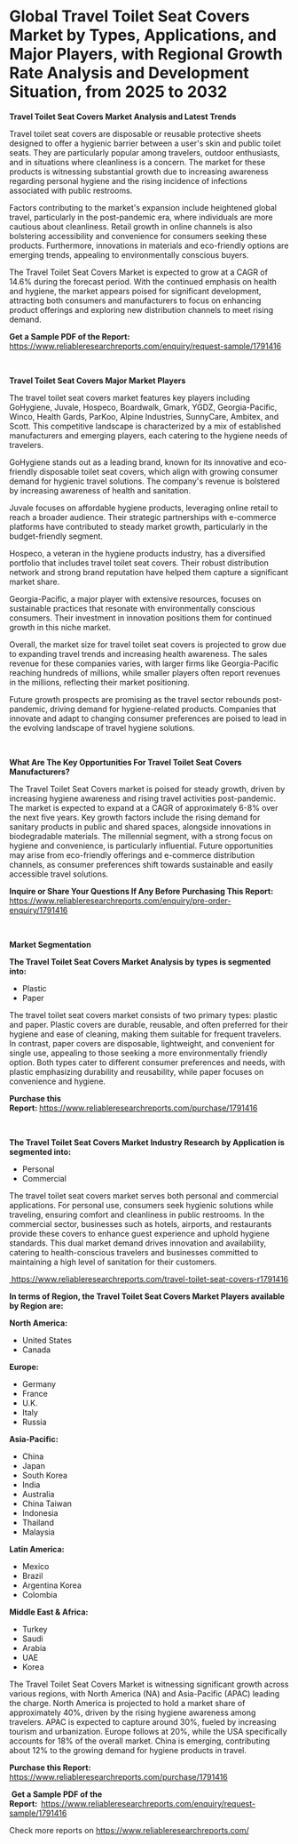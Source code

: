 <p><h1>Global Travel Toilet Seat Covers Market by Types, Applications, and Major Players, with Regional Growth Rate Analysis and Development Situation, from 2025 to 2032</h1></p><p><strong>Travel Toilet Seat Covers Market Analysis and Latest Trends</strong></p>
<p><p>Travel toilet seat covers are disposable or reusable protective sheets designed to offer a hygienic barrier between a user's skin and public toilet seats. They are particularly popular among travelers, outdoor enthusiasts, and in situations where cleanliness is a concern. The market for these products is witnessing substantial growth due to increasing awareness regarding personal hygiene and the rising incidence of infections associated with public restrooms.</p><p>Factors contributing to the market's expansion include heightened global travel, particularly in the post-pandemic era, where individuals are more cautious about cleanliness. Retail growth in online channels is also bolstering accessibility and convenience for consumers seeking these products. Furthermore, innovations in materials and eco-friendly options are emerging trends, appealing to environmentally conscious buyers. </p><p>The Travel Toilet Seat Covers Market is expected to grow at a CAGR of 14.6% during the forecast period. With the continued emphasis on health and hygiene, the market appears poised for significant development, attracting both consumers and manufacturers to focus on enhancing product offerings and exploring new distribution channels to meet rising demand.</p></p>
<p><strong>Get a Sample PDF of the Report:&nbsp;</strong> <a href="https://www.reliableresearchreports.com/enquiry/request-sample/1791416?utm_campaign=2219&utm_medium=2&utm_source=Github&utm_content=ia&utm_term=04042025&utm_id=travel-toilet-seat-covers">https://www.reliableresearchreports.com/enquiry/request-sample/1791416</a></p>
<p>&nbsp;</p>
<p><strong>Travel Toilet Seat Covers Major Market Players</strong></p>
<p><p>The travel toilet seat covers market features key players including GoHygiene, Juvale, Hospeco, Boardwalk, Gmark, YGDZ, Georgia-Pacific, Winco, Health Gards, ParKoo, Alpine Industries, SunnyCare, Ambitex, and Scott. This competitive landscape is characterized by a mix of established manufacturers and emerging players, each catering to the hygiene needs of travelers.</p><p>GoHygiene stands out as a leading brand, known for its innovative and eco-friendly disposable toilet seat covers, which align with growing consumer demand for hygienic travel solutions. The company's revenue is bolstered by increasing awareness of health and sanitation.</p><p>Juvale focuses on affordable hygiene products, leveraging online retail to reach a broader audience. Their strategic partnerships with e-commerce platforms have contributed to steady market growth, particularly in the budget-friendly segment.</p><p>Hospeco, a veteran in the hygiene products industry, has a diversified portfolio that includes travel toilet seat covers. Their robust distribution network and strong brand reputation have helped them capture a significant market share.</p><p>Georgia-Pacific, a major player with extensive resources, focuses on sustainable practices that resonate with environmentally conscious consumers. Their investment in innovation positions them for continued growth in this niche market.</p><p>Overall, the market size for travel toilet seat covers is projected to grow due to expanding travel trends and increasing health awareness. The sales revenue for these companies varies, with larger firms like Georgia-Pacific reaching hundreds of millions, while smaller players often report revenues in the millions, reflecting their market positioning.</p><p>Future growth prospects are promising as the travel sector rebounds post-pandemic, driving demand for hygiene-related products. Companies that innovate and adapt to changing consumer preferences are poised to lead in the evolving landscape of travel hygiene solutions.</p></p>
<p>&nbsp;</p>
<p><strong>What Are The Key Opportunities For Travel Toilet Seat Covers Manufacturers?</strong></p>
<p><p>The Travel Toilet Seat Covers market is poised for steady growth, driven by increasing hygiene awareness and rising travel activities post-pandemic. The market is expected to expand at a CAGR of approximately 6-8% over the next five years. Key growth factors include the rising demand for sanitary products in public and shared spaces, alongside innovations in biodegradable materials. The millennial segment, with a strong focus on hygiene and convenience, is particularly influential. Future opportunities may arise from eco-friendly offerings and e-commerce distribution channels, as consumer preferences shift towards sustainable and easily accessible travel solutions.</p></p>
<p><strong>Inquire or Share Your Questions If Any Before Purchasing This Report:</strong> <a href="https://www.reliableresearchreports.com/enquiry/pre-order-enquiry/1791416?utm_campaign=2219&utm_medium=2&utm_source=Github&utm_content=ia&utm_term=04042025&utm_id=travel-toilet-seat-covers">https://www.reliableresearchreports.com/enquiry/pre-order-enquiry/1791416</a></p>
<p>&nbsp;</p>
<p><strong>Market Segmentation</strong></p>
<p><strong>The Travel Toilet Seat Covers Market Analysis by types is segmented into:</strong></p>
<p><ul><li>Plastic</li><li>Paper</li></ul></p>
<p><p>The travel toilet seat covers market consists of two primary types: plastic and paper. Plastic covers are durable, reusable, and often preferred for their hygiene and ease of cleaning, making them suitable for frequent travelers. In contrast, paper covers are disposable, lightweight, and convenient for single use, appealing to those seeking a more environmentally friendly option. Both types cater to different consumer preferences and needs, with plastic emphasizing durability and reusability, while paper focuses on convenience and hygiene.</p></p>
<p><strong>Purchase this Report:&nbsp;</strong><a href="https://www.reliableresearchreports.com/purchase/1791416?utm_campaign=2219&utm_medium=2&utm_source=Github&utm_content=ia&utm_term=04042025&utm_id=travel-toilet-seat-covers">https://www.reliableresearchreports.com/purchase/1791416</a></p>
<p>&nbsp;</p>
<p><strong>The Travel Toilet Seat Covers Market Industry Research by Application is segmented into:</strong></p>
<p><ul><li>Personal</li><li>Commercial</li></ul></p>
<p><p>The travel toilet seat covers market serves both personal and commercial applications. For personal use, consumers seek hygienic solutions while traveling, ensuring comfort and cleanliness in public restrooms. In the commercial sector, businesses such as hotels, airports, and restaurants provide these covers to enhance guest experience and uphold hygiene standards. This dual market demand drives innovation and availability, catering to health-conscious travelers and businesses committed to maintaining a high level of sanitation for their customers.</p></p>
<p><a href="https://www.reliableresearchreports.com/travel-toilet-seat-covers-r1791416?utm_campaign=2219&utm_medium=2&utm_source=Github&utm_content=ia&utm_term=04042025&utm_id=travel-toilet-seat-covers">&nbsp;https://www.reliableresearchreports.com/travel-toilet-seat-covers-r1791416</a></p>
<p><strong>In terms of Region, the Travel Toilet Seat Covers Market Players available by Region are:</strong></p>
<p>
    <p> <strong> North America: </strong>
        <ul>
            <li>United States</li>
            <li>Canada</li>
        </ul>
        </p> 
    <p> <strong> Europe: </strong>
        <ul>
            <li>Germany</li>
            <li>France</li>
            <li>U.K.</li>
            <li>Italy</li>
            <li>Russia</li>
        </ul>
        </p> 
    <p> <strong> Asia-Pacific: </strong>
        <ul>
            <li>China</li>
            <li>Japan</li>
            <li>South Korea</li>
            <li>India</li>
            <li>Australia</li>
            <li>China Taiwan</li>
            <li>Indonesia</li>
            <li>Thailand</li>
            <li>Malaysia</li>
        </ul>
        </p> 
    <p> <strong> Latin America: </strong>
        <ul>
            <li>Mexico</li>
            <li>Brazil</li>
            <li>Argentina Korea</li>
            <li>Colombia</li>
        </ul>
        </p> 
    <p> <strong> Middle East & Africa: </strong>
        <ul>
            <li>Turkey</li>
            <li>Saudi</li>
            <li>Arabia</li>
            <li>UAE</li>
            <li>Korea</li>
        </ul>
    </p>
    </p>
<p><p>The Travel Toilet Seat Covers Market is witnessing significant growth across various regions, with North America (NA) and Asia-Pacific (APAC) leading the charge. North America is projected to hold a market share of approximately 40%, driven by the rising hygiene awareness among travelers. APAC is expected to capture around 30%, fueled by increasing tourism and urbanization. Europe follows at 20%, while the USA specifically accounts for 18% of the overall market. China is emerging, contributing about 12% to the growing demand for hygiene products in travel.</p></p>
<p><strong>Purchase this Report: </strong><a href="https://www.reliableresearchreports.com/purchase/1791416?utm_campaign=2219&utm_medium=2&utm_source=Github&utm_content=ia&utm_term=04042025&utm_id=travel-toilet-seat-covers">https://www.reliableresearchreports.com/purchase/1791416</a></p>
<p>&nbsp;<strong>Get a Sample PDF of the Report:&nbsp;&nbsp;</strong><a href="https://www.reliableresearchreports.com/enquiry/request-sample/1791416?utm_campaign=2219&utm_medium=2&utm_source=Github&utm_content=ia&utm_term=04042025&utm_id=travel-toilet-seat-covers">https://www.reliableresearchreports.com/enquiry/request-sample/1791416</a></p>
<p><strong></strong></p>
<p>Check more reports on <a href="https://www.reliableresearchreports.com/?utm_campaign=2219&utm_medium=2&utm_source=Github&utm_content=ia&utm_term=04042025&utm_id=travel-toilet-seat-covers">https://www.reliableresearchreports.com/</a></p>